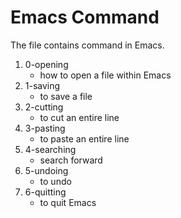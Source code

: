 # Emacs Command

The file contains command in Emacs.

1. 0-opening
   - how to open a file within Emacs
2. 1-saving
   - to save a file
3. 2-cutting
   - to cut an entire line
4. 3-pasting
   - to paste an entire line
5. 4-searching
   - search forward
6. 5-undoing
   - to undo
7. 6-quitting
   - to quit Emacs
